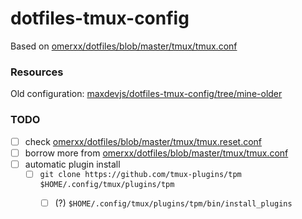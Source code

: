 # dotfiles-tmux-config

Based on [omerxx/dotfiles/blob/master/tmux/tmux.conf](https://github.com/omerxx/dotfiles/blob/master/tmux/tmux.conf)

### Resources

Old configuration: [maxdevjs/dotfiles-tmux-config/tree/mine-older](https://github.com/maxdevjs/dotfiles-tmux-config/tree/mine-older)

### TODO

- [ ] check [omerxx/dotfiles/blob/master/tmux/tmux.reset.conf](https://github.com/omerxx/dotfiles/blob/master/tmux/tmux.reset.conf)
- [ ] borrow more from [omerxx/dotfiles/blob/master/tmux/tmux.conf](https://github.com/omerxx/dotfiles/blob/master/tmux/tmux.conf)
- [ ] automatic plugin install
	- [ ] `git clone https://github.com/tmux-plugins/tpm $HOME/.config/tmux/plugins/tpm`
		- [ ] (?) `$HOME/.config/tmux/plugins/tpm/bin/install_plugins`

